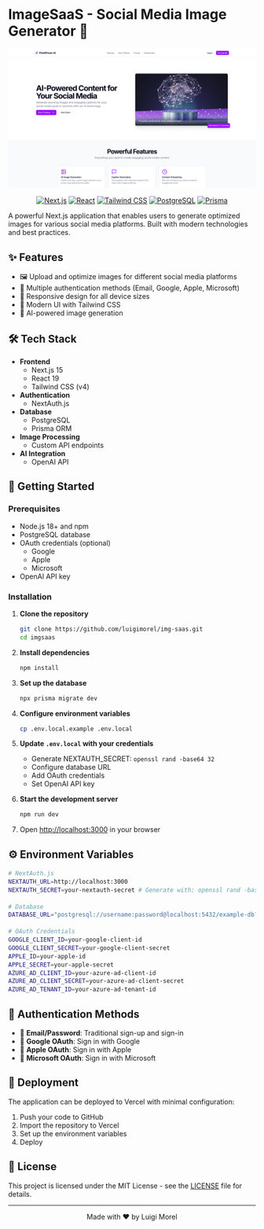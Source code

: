 # ImageSaaS - Social Media Image Generator 🚀

<div align="center">
  <img src="public/hero.png" alt="ImageSaaS Hero" width="600"/>
  
  [![Next.js](https://img.shields.io/badge/Next.js-15-black?style=for-the-badge&logo=next.js)](https://nextjs.org)
  [![React](https://img.shields.io/badge/React-19-blue?style=for-the-badge&logo=react)](https://reactjs.org)
  [![Tailwind CSS](https://img.shields.io/badge/Tailwind_CSS-38B2AC?style=for-the-badge&logo=tailwind-css&logoColor=white)](https://tailwindcss.com)
  [![PostgreSQL](https://img.shields.io/badge/PostgreSQL-316192?style=for-the-badge&logo=postgresql&logoColor=white)](https://www.postgresql.org)
  [![Prisma](https://img.shields.io/badge/Prisma-2D3748?style=for-the-badge&logo=prisma&logoColor=white)](https://www.prisma.io)
</div>

A powerful Next.js application that enables users to generate optimized images for various social media platforms. Built with modern technologies and best practices.

## ✨ Features

- 🖼️ Upload and optimize images for different social media platforms
- 🔐 Multiple authentication methods (Email, Google, Apple, Microsoft)
- 📱 Responsive design for all device sizes
- 🎨 Modern UI with Tailwind CSS
- 🤖 AI-powered image generation

## 🛠️ Tech Stack

- **Frontend**
  - Next.js 15
  - React 19
  - Tailwind CSS (v4)
- **Authentication**
  - NextAuth.js
- **Database**
  - PostgreSQL
  - Prisma ORM
- **Image Processing**
  - Custom API endpoints
- **AI Integration**
  - OpenAI API

## 🚀 Getting Started

### Prerequisites

- Node.js 18+ and npm
- PostgreSQL database
- OAuth credentials (optional)
  - Google
  - Apple
  - Microsoft
- OpenAI API key

### Installation

1. **Clone the repository**
   ```bash
   git clone https://github.com/luigimorel/img-saas.git
   cd imgsaas
   ```

2. **Install dependencies**
   ```bash
   npm install
   ```

3. **Set up the database**
   ```bash
   npx prisma migrate dev
   ```

4. **Configure environment variables**
   ```bash
   cp .env.local.example .env.local
   ```

5. **Update `.env.local` with your credentials**
   - Generate NEXTAUTH_SECRET: `openssl rand -base64 32`
   - Configure database URL
   - Add OAuth credentials
   - Set OpenAI API key

6. **Start the development server**
   ```bash
   npm run dev
   ```

7. Open [http://localhost:3000](http://localhost:3000) in your browser

## ⚙️ Environment Variables

```bash
# NextAuth.js
NEXTAUTH_URL=http://localhost:3000
NEXTAUTH_SECRET=your-nextauth-secret # Generate with: openssl rand -base64 32

# Database
DATABASE_URL="postgresql://username:password@localhost:5432/example-db?schema=public"

# OAuth Credentials
GOOGLE_CLIENT_ID=your-google-client-id
GOOGLE_CLIENT_SECRET=your-google-client-secret
APPLE_ID=your-apple-id
APPLE_SECRET=your-apple-secret
AZURE_AD_CLIENT_ID=your-azure-ad-client-id
AZURE_AD_CLIENT_SECRET=your-azure-ad-client-secret
AZURE_AD_TENANT_ID=your-azure-ad-tenant-id
```

## 🔐 Authentication Methods

- 📧 **Email/Password**: Traditional sign-up and sign-in
- 🔑 **Google OAuth**: Sign in with Google
- 🍎 **Apple OAuth**: Sign in with Apple
- 💼 **Microsoft OAuth**: Sign in with Microsoft

## 🚀 Deployment

The application can be deployed to Vercel with minimal configuration:

1. Push your code to GitHub
2. Import the repository to Vercel
3. Set up the environment variables
4. Deploy

## 📄 License

This project is licensed under the MIT License - see the [LICENSE](LICENSE) file for details.

---

<div align="center">
  <p>Made with ❤️ by Luigi Morel</p>
</div>
